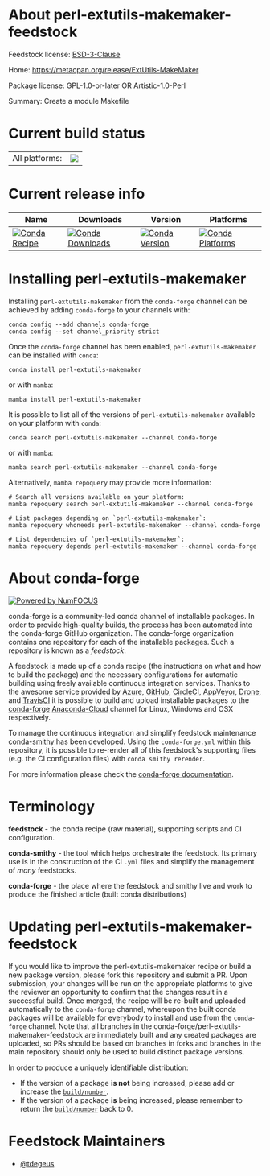 About perl-extutils-makemaker-feedstock
=======================================

Feedstock license: [BSD-3-Clause](https://github.com/conda-forge/perl-extutils-makemaker-feedstock/blob/main/LICENSE.txt)

Home: https://metacpan.org/release/ExtUtils-MakeMaker

Package license: GPL-1.0-or-later OR Artistic-1.0-Perl

Summary: Create a module Makefile

Current build status
====================


<table><tr><td>All platforms:</td>
    <td>
      <a href="https://dev.azure.com/conda-forge/feedstock-builds/_build/latest?definitionId=14499&branchName=main">
        <img src="https://dev.azure.com/conda-forge/feedstock-builds/_apis/build/status/perl-extutils-makemaker-feedstock?branchName=main">
      </a>
    </td>
  </tr>
</table>

Current release info
====================

| Name | Downloads | Version | Platforms |
| --- | --- | --- | --- |
| [![Conda Recipe](https://img.shields.io/badge/recipe-perl--extutils--makemaker-green.svg)](https://anaconda.org/conda-forge/perl-extutils-makemaker) | [![Conda Downloads](https://img.shields.io/conda/dn/conda-forge/perl-extutils-makemaker.svg)](https://anaconda.org/conda-forge/perl-extutils-makemaker) | [![Conda Version](https://img.shields.io/conda/vn/conda-forge/perl-extutils-makemaker.svg)](https://anaconda.org/conda-forge/perl-extutils-makemaker) | [![Conda Platforms](https://img.shields.io/conda/pn/conda-forge/perl-extutils-makemaker.svg)](https://anaconda.org/conda-forge/perl-extutils-makemaker) |

Installing perl-extutils-makemaker
==================================

Installing `perl-extutils-makemaker` from the `conda-forge` channel can be achieved by adding `conda-forge` to your channels with:

```
conda config --add channels conda-forge
conda config --set channel_priority strict
```

Once the `conda-forge` channel has been enabled, `perl-extutils-makemaker` can be installed with `conda`:

```
conda install perl-extutils-makemaker
```

or with `mamba`:

```
mamba install perl-extutils-makemaker
```

It is possible to list all of the versions of `perl-extutils-makemaker` available on your platform with `conda`:

```
conda search perl-extutils-makemaker --channel conda-forge
```

or with `mamba`:

```
mamba search perl-extutils-makemaker --channel conda-forge
```

Alternatively, `mamba repoquery` may provide more information:

```
# Search all versions available on your platform:
mamba repoquery search perl-extutils-makemaker --channel conda-forge

# List packages depending on `perl-extutils-makemaker`:
mamba repoquery whoneeds perl-extutils-makemaker --channel conda-forge

# List dependencies of `perl-extutils-makemaker`:
mamba repoquery depends perl-extutils-makemaker --channel conda-forge
```


About conda-forge
=================

[![Powered by
NumFOCUS](https://img.shields.io/badge/powered%20by-NumFOCUS-orange.svg?style=flat&colorA=E1523D&colorB=007D8A)](https://numfocus.org)

conda-forge is a community-led conda channel of installable packages.
In order to provide high-quality builds, the process has been automated into the
conda-forge GitHub organization. The conda-forge organization contains one repository
for each of the installable packages. Such a repository is known as a *feedstock*.

A feedstock is made up of a conda recipe (the instructions on what and how to build
the package) and the necessary configurations for automatic building using freely
available continuous integration services. Thanks to the awesome service provided by
[Azure](https://azure.microsoft.com/en-us/services/devops/), [GitHub](https://github.com/),
[CircleCI](https://circleci.com/), [AppVeyor](https://www.appveyor.com/),
[Drone](https://cloud.drone.io/welcome), and [TravisCI](https://travis-ci.com/)
it is possible to build and upload installable packages to the
[conda-forge](https://anaconda.org/conda-forge) [Anaconda-Cloud](https://anaconda.org/)
channel for Linux, Windows and OSX respectively.

To manage the continuous integration and simplify feedstock maintenance
[conda-smithy](https://github.com/conda-forge/conda-smithy) has been developed.
Using the ``conda-forge.yml`` within this repository, it is possible to re-render all of
this feedstock's supporting files (e.g. the CI configuration files) with ``conda smithy rerender``.

For more information please check the [conda-forge documentation](https://conda-forge.org/docs/).

Terminology
===========

**feedstock** - the conda recipe (raw material), supporting scripts and CI configuration.

**conda-smithy** - the tool which helps orchestrate the feedstock.
                   Its primary use is in the construction of the CI ``.yml`` files
                   and simplify the management of *many* feedstocks.

**conda-forge** - the place where the feedstock and smithy live and work to
                  produce the finished article (built conda distributions)


Updating perl-extutils-makemaker-feedstock
==========================================

If you would like to improve the perl-extutils-makemaker recipe or build a new
package version, please fork this repository and submit a PR. Upon submission,
your changes will be run on the appropriate platforms to give the reviewer an
opportunity to confirm that the changes result in a successful build. Once
merged, the recipe will be re-built and uploaded automatically to the
`conda-forge` channel, whereupon the built conda packages will be available for
everybody to install and use from the `conda-forge` channel.
Note that all branches in the conda-forge/perl-extutils-makemaker-feedstock are
immediately built and any created packages are uploaded, so PRs should be based
on branches in forks and branches in the main repository should only be used to
build distinct package versions.

In order to produce a uniquely identifiable distribution:
 * If the version of a package **is not** being increased, please add or increase
   the [``build/number``](https://docs.conda.io/projects/conda-build/en/latest/resources/define-metadata.html#build-number-and-string).
 * If the version of a package **is** being increased, please remember to return
   the [``build/number``](https://docs.conda.io/projects/conda-build/en/latest/resources/define-metadata.html#build-number-and-string)
   back to 0.

Feedstock Maintainers
=====================

* [@tdegeus](https://github.com/tdegeus/)


<!-- dummy commit to enable rerendering -->


<!-- dummy commit to enable rerendering -->

